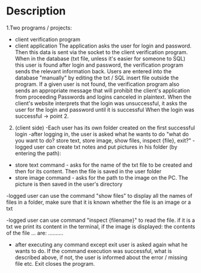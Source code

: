 # Description
1.Two programs / projects:
- client verification program
- client application
The application asks the user for login and password. Then this data is sent via the socket to the client verification program.
When in the database (txt file, unless it's easier for someone to SQL) this user is found after login and password, the verification program sends the relevant information back.
Users are entered into the database "manually" by editing the txt / SQL insert file outside the program.
If a given user is not found, the verification program also sends an appropriate message that will prohibit the client's application from proceeding
Passwords and logins canceled in plaintext.
When the client's website interprets that the login was unsuccessful, it asks the user for the login and password until it is successful
When the login was successful -> point 2.
2. (client side)
-Each user has its own folder created on the first successful login
-after logging in, the user is asked what he wants to do "what do you want to do? store text, store image, show files, inspect {file}, exit?"
-logged user can create txt notes and put pictures in his folder (by entering the path):
- store text command - asks for the name of the txt file to be created and then for its content. Then the file is saved in the user folder
- store image command - asks for the path to the image on the PC. The picture is then saved in the user's directory

-logged user can use the command "show files" to display all the names of files in a folder, make sure that it is known whether the file is an image or a txt

-logged user can use command "inspect {filename}" to read the file. if it is a txt we print its content in the terminal, if the image is displayed:
the contents of the file ... are: ..........

- after executing any command except exit user is asked again what he wants to do.
 If the command execution was successful, what is described above, if not, the user is informed about the error / missing file etc. Exit closes the program.
